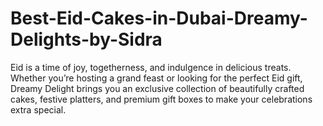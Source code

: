 # Best-Eid-Cakes-in-Dubai-Dreamy-Delights-by-Sidra
Eid is a time of joy, togetherness, and indulgence in delicious treats. Whether you’re hosting a grand feast or looking for the perfect Eid gift, Dreamy Delight brings you an exclusive collection of beautifully crafted cakes, festive platters, and premium gift boxes to make your celebrations extra special.
